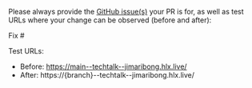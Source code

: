 Please always provide the [GitHub issue(s)](../issues) your PR is for, as well as test URLs where your change can be observed (before and after):

Fix #<gh-issue-id>

Test URLs:
- Before: https://main--techtalk--jimaribong.hlx.live/
- After: https://{branch}--techtalk--jimaribong.hlx.live/
